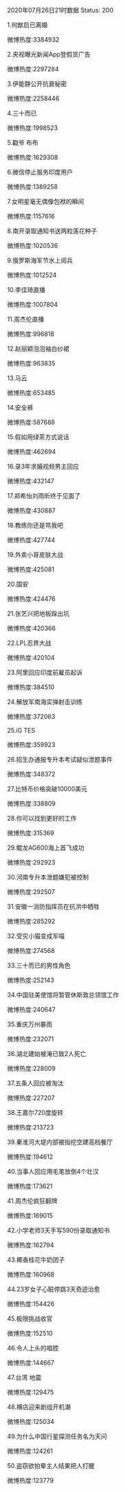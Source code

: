 2020年07月26日21时数据
Status: 200

1.何猷启已离婚

微博热度:3384932

2.央视曝光新闻App登假货广告

微博热度:2297284

3.伊能静公开抗衰秘密

微博热度:2258446

4.三十而已

微博热度:1998523

5.戳爷 布布

微博热度:1629308

6.微信停止服务印度用户

微博热度:1389258

7.女明星毫无偶像包袱的瞬间

微博热度:1157616

8.南开录取通知书送两粒莲花种子

微博热度:1020536

9.俄罗斯海军节水上阅兵

微博热度:1012524

10.李佳琦直播

微博热度:1007804

11.周杰伦直播

微博热度:996818

12.赵丽颖泡泡袖白纱裙

微博热度:963835

13.马云

微博热度:653485

14.安全裤

微博热度:587688

15.假如用绿茶方式说话

微博热度:462694

16.录3年求婚视频男主回应

微博热度:432147

17.郑希怡刘雨昕终于见面了

微博热度:430887

18.教练你还是骂我吧

微博热度:427744

19.外卖小哥皮肤大战

微博热度:425081

20.国安

微博热度:424476

21.张艺兴把地板跺出坑

微博热度:420366

22.LPL忍界大战

微博热度:420104

23.阿里回应印度前雇员起诉

微博热度:384510

24.解放军南海实弹射击训练

微博热度:372063

25.iG TES

微博热度:359923

26.招生办通报专升本考试疑似泄题事件

微博热度:348372

27.比特币价格突破10000美元

微博热度:338809

28.你可以找到更好的工作

微博热度:315369

29.鲲龙AG600海上首飞成功

微博热度:292923

30.河南专升本泄题嫌犯被控制

微博热度:292507

31.安徽一消防指挥员在抗洪中牺牲

微博热度:285292

32.受灾小猫变成军喵

微博热度:274568

33.三十而已的男性角色

微博热度:252143

34.中国驻美使馆将暂管休斯敦总领馆工作

微博热度:240647

35.重庆万州暴雨

微博热度:232071

36.湖北建始被淹已致2人死亡

微博热度:228009

37.五条人回应被淘汰

微博热度:227207

38.王嘉尔720度旋转

微博热度:213723

39.秦淮河大堤内部被指挖空建高档餐厅

微博热度:194612

40.当事人回应用毛笔放倒4个壮汉

微博热度:173621

41.周杰伦疯狂翻牌

微博热度:169015

42.小学老师3天手写590份录取通知书

微博热度:162794

43.椰香桂花牛奶团子

微博热度:160968

44.23岁女子心脏停跳3天奇迹治愈

微博热度:154426

45.极限挑战收官

微博热度:152510

46.令人上头的唱腔

微博热度:144667

47.台湾 地震

微博热度:129475

48.横店迎来剧组开机潮

微博热度:125034

49.为什么中国行星探测任务名为天问

微博热度:124261

50.盗窃欲拍晕主人结果把人打醒

微博热度:123779

